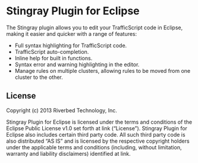 Stingray Plugin for Eclipse
===========================

The Stingray plugin allows you to edit your TrafficScript code in Eclipse, 
making it easier and quicker with a range of features:
 * Full syntax highlighting for TrafficScript code.
 * TrafficScript auto-completion.
 * Inline help for built in functions.
 * Syntax error and warning highlighting in the editor.
 * Manage rules on multiple clusters, allowing rules to be moved from one 
   cluster to the other.

License
-------

Copyright (c) 2013 Riverbed Technology, Inc.

Stingray Plugin for Eclipse is licensed under the terms and conditions of the 
Eclipse Public License v1.0 set forth at link (“License”). Stingray Plugin for 
Eclipse also includes certain third party code.  All such third party code is 
also distributed “AS IS” and is licensed by the respective copyright holders 
under the applicable terms and conditions (including, without limitation, 
warranty and liability disclaimers) identified at link.

